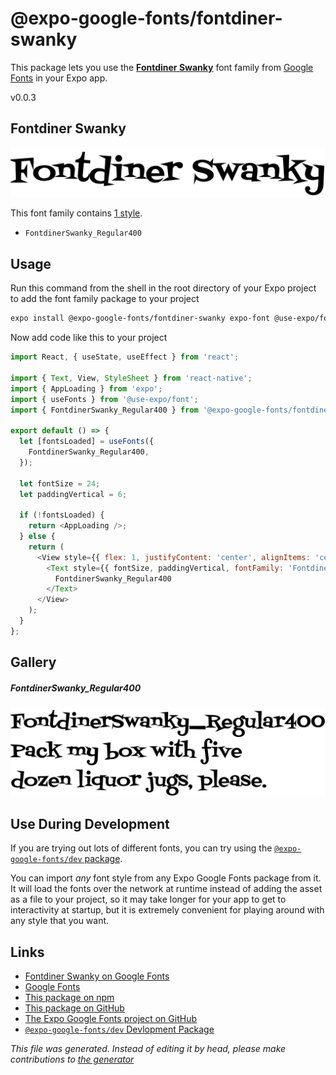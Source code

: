 # @expo-google-fonts/fontdiner-swanky

This package lets you use the [**Fontdiner Swanky**](https://fonts.google.com/specimen/Fontdiner+Swanky) font family from [Google Fonts](https://fonts.google.com/) in your Expo app.

v0.0.3

## Fontdiner Swanky

![Fontdiner Swanky](./font-family.png)

This font family contains [1 style](#gallery).

- `FontdinerSwanky_Regular400`

## Usage

Run this command from the shell in the root directory of your Expo project to add the font family package to your project
```sh
expo install @expo-google-fonts/fontdiner-swanky expo-font @use-expo/font
```

Now add code like this to your project
```js
import React, { useState, useEffect } from 'react';

import { Text, View, StyleSheet } from 'react-native';
import { AppLoading } from 'expo';
import { useFonts } from '@use-expo/font';
import { FontdinerSwanky_Regular400 } from '@expo-google-fonts/fontdiner-swanky';

export default () => {
  let [fontsLoaded] = useFonts({
    FontdinerSwanky_Regular400,
  });

  let fontSize = 24;
  let paddingVertical = 6;

  if (!fontsLoaded) {
    return <AppLoading />;
  } else {
    return (
      <View style={{ flex: 1, justifyContent: 'center', alignItems: 'center' }}>
        <Text style={{ fontSize, paddingVertical, fontFamily: 'FontdinerSwanky_Regular400' }}>
          FontdinerSwanky_Regular400
        </Text>
      </View>
    );
  }
};

```

## Gallery

##### FontdinerSwanky_Regular400
![FontdinerSwanky_Regular400](./bf7bb77a0222af06961048f7335a7c3ced76ac59796882a14738b145a87f9b7a.ttf.png)


## Use During Development

If you are trying out lots of different fonts, you can try using the [`@expo-google-fonts/dev` package](https://github.com/expo/google-fonts/tree/master/font-packages/dev#readme).

You can import *any* font style from any Expo Google Fonts package from it. It will load the fonts
over the network at runtime instead of adding the asset as a file to your project, so it may take longer
for your app to get to interactivity at startup, but it is extremely convenient
for playing around with any style that you want.

## Links

- [Fontdiner Swanky on Google Fonts](https://fonts.google.com/specimen/Fontdiner+Swanky)
- [Google Fonts](https://fonts.google.com/)
- [This package on npm](https://www.npmjs.com/package/@expo-google-fonts/fontdiner-swanky)
- [This package on GitHub](https://github.com/expo/google-fonts/tree/master/font-packages/fontdiner-swanky)
- [The Expo Google Fonts project on GitHub](https://github.com/expo/google-fonts)
- [`@expo-google-fonts/dev` Devlopment Package](https://github.com/expo/google-fonts/tree/master/font-packages/dev)


*This file was generated. Instead of editing it by head, please make contributions to [the generator](https://github.com/expo/google-fonts/tree/master/packages/generator)*
